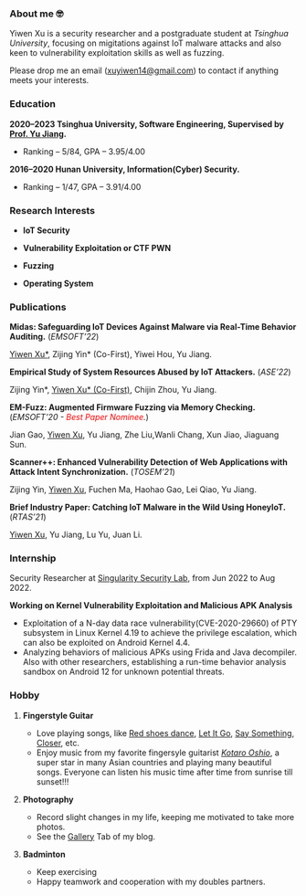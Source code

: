 ### About me 🤓

Yiwen Xu is a security researcher and a postgraduate student at *Tsinghua University*, focusing on migitations against IoT malware attacks and also keen to vulnerability exploitation skills as well as fuzzing.

Please drop me an email ([xuyiwen14@gmail.com](mailto:xuyiwen14@gmail.com)) to contact if anything meets your interests.

### Education

**2020–2023 Tsinghua University, Software Engineering, Supervised by [Prof. Yu Jiang](https://sites.google.com/site/jiangyu198964).**

- Ranking – 5/84, GPA – 3.95/4.00

**2016–2020 Hunan University, Information(Cyber) Security.**

- Ranking – 1/47, GPA – 3.91/4.00

### Research Interests

- **IoT Security**

- **Vulnerability Exploitation or CTF PWN**

- **Fuzzing**

- **Operating System**



### Publications

**Midas: Safeguarding IoT Devices Against Malware via Real-Time Behavior Auditing.** (*EMSOFT’22*)

<u>Yiwen Xu*</u>, Zijing Yin* (Co-First), Yiwei Hou, Yu Jiang.


**Empirical Study of System Resources Abused by IoT Attackers.** (*ASE’22*)

Zijing Yin*, <u>Yiwen Xu* (Co-First)</u>, Chijin Zhou, Yu Jiang.


**EM-Fuzz: Augmented Firmware Fuzzing via Memory Checking.** (*EMSOFT’20 - <span style="color:red">Best Paper Nominee</span>.*)

Jian Gao, <u>Yiwen Xu</u>, Yu Jiang, Zhe Liu,Wanli Chang, Xun Jiao, Jiaguang Sun.

**Scanner++: Enhanced Vulnerability Detection of Web Applications with Attack Intent Synchronization.** (*TOSEM’21*)

Zijing Yin, <u>Yiwen Xu</u>, Fuchen Ma, Haohao Gao, Lei Qiao, Yu Jiang.

**Brief Industry Paper: Catching IoT Malware in the Wild Using HoneyIoT.** (*RTAS’21*)

<u>Yiwen Xu</u>, Yu Jiang, Lu Yu, Juan Li.


### Internship

Security Researcher at [Singularity Security Lab](https://github.com/singularseclab), from Jun 2022 to Aug 2022.

**Working on Kernel Vulnerability Exploitation and Malicious APK Analysis**

- Exploitation of a N-day data race vulnerability(CVE-2020-29660) of PTY subsystem in Linux Kernel 4.19 to achieve the privilege escalation, which can also be exploited on Android Kernel 4.4.
- Analyzing behaviors of malicious APKs using Frida and Java decompiler. Also with other researchers, establishing a run-time behavior analysis sandbox on Android 12 for unknown potential threats.

### Hobby

1. **Fingerstyle Guitar**
   - Love playing songs, like [Red shoes dance](https://www.youtube.com/watch?v=EYS2dRY3GME), [Let It Go](https://www.youtube.com/watch?v=AAnID4RS7Vg), [Say Something](https://www.youtube.com/watch?v=LpjR3yyBi3E), [Closer](https://www.youtube.com/watch?v=xV4FIEIqhYo), etc.
   - Enjoy music from my favorite fingersyle guitarist [*Kotaro Oshio*](https://www.youtube.com/watch?v=7x9Yxna7pE4), a super star in many Asian countries and playing many beautiful songs. Everyone can listen his music time after time from sunrise till sunset!!!

2. **Photography**
   - Record slight changes in my life, keeping me motivated to take more photos.
   - See the [Gallery](http://xudaxian.xyz/gallery/) Tab of my blog.

3. **Badminton** 
   - Keep exercising
   - Happy teamwork and cooperation with my doubles partners.